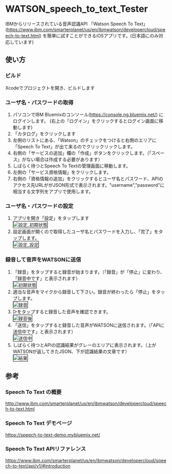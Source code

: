 <style>
img {
  border: 1px solid black;
  width: auto;
  max-height: 500px;
}
</style>
# WATSON_speech_to_text_Tester
IBMからリリースされている音声認識API 「Watson Speech To Text」 (https://www.ibm.com/smarterplanet/us/en/ibmwatson/developercloud/speech-to-text.html) を簡単に試すことができるiOSアプリです。(日本語にのみ対応しています)

## 使い方
### ビルド
Xcodeでプロジェクトを開き、ビルドします

### ユーザ名・パスワードの取得
1. パソコンでIBM Bluemixのコンソール(https://console.ng.bluemix.net/) にログインします。
  (右上の「ログイン」をクリックするとログイン画面に移動します)
1. 「カタログ」をクリックします
1. 左側のリストにある、「Watson」のチェックをつけると右側のエリアに「Speech To Text」が出て来るのでクリックリックします。
1. 右側の「サービスの追加」欄の「作成」ボタンをクリックします。（「スペース」がない場合は作成する必要があります）
1. しばらく待つとSpeech To Textの管理画面に移動します。
1. 左側の「サービス資格情報」をクリックします。
1. 右側の「資格情報の追加」をクリックするとユーザ名とパスワード、APIのアクセス先URLががJSON形式で表示されます。"username","password"に相当する文字列をアプリで使用します。

### ユーザ名・パスワードの設定
1. アプリを開き「設定」をタップします
<br>![設定_初期状態](doc/img/readme/setting/screen_init.jpg)
1. 設定画面が開くので取得したユーザ名とパスワードを入力し、「完了」をタップします。
<br>![設定_設定](doc/img/readme/setting/screen_setting.jpg)

### 録音して音声をWATSONに送信
1. 「録音」をタップすると録音が始まります。（「録音」が「停止」に変わり、「録音中です」と表示されます）
<br>![初期状態](doc/img/readme/main/screen_init.jpg)
1. 適当な音声をマイクから録音して下さい。録音が終わったら「停止」をタップします。
<br>![録音](doc/img/readme/main/screen_rec.jpg)
1. ▷をタップすると録音した音声を確認できます。
<br>![録音後](doc/img/readme/main/screen_after_rec.jpg)
1. 「送信」をタップすると録音した音声がWATSONに送信されます。（「APIに送信中です」と表示されます）
<br>![送信中](doc/img/readme/main/screen_sending.jpg)
1. しばらく待つとAPIの認識結果がグレーのエリアに表示されます。（上がWATSONが返してきたJSON、下が認識結果の文章です）
<br>![結果](doc/img/readme/main/screen_result.jpg)

## 参考
### Speech To Text の概要
http://www.ibm.com/smarterplanet/us/en/ibmwatson/developercloud/speech-to-text.html
### Speech To Text デモページ
https://speech-to-text-demo.mybluemix.net/
### Speech To Text APIリファレンス
https://www.ibm.com/smarterplanet/us/en/ibmwatson/developercloud/speech-to-text/api/v1/#introduction
